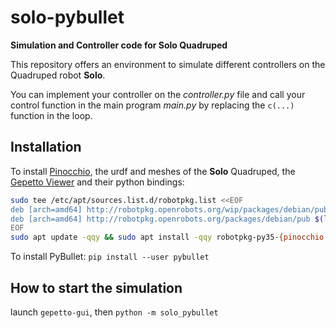 # solo-pybullet
**Simulation and Controller code for Solo Quadruped**

This repository offers an environment to simulate different controllers on the Quadruped robot **Solo**.

You can implement your controller on the *controller.py* file and call your control function in the main program *main.py* by replacing the `c(...)` function in the loop.

## Installation

To install [Pinocchio](https://github.com/stack-of-tasks/pinocchio/), the urdf and meshes of the **Solo** Quadruped,
the [Gepetto Viewer](https://github.com/gepetto/gepetto-viewer-corba) and their python bindings:

```bash
sudo tee /etc/apt/sources.list.d/robotpkg.list <<EOF
deb [arch=amd64] http://robotpkg.openrobots.org/wip/packages/debian/pub $(lsb_release -cs) robotpkg
deb [arch=amd64] http://robotpkg.openrobots.org/packages/debian/pub $(lsb_release -cs) robotpkg
EOF
sudo apt update -qqy && sudo apt install -qqy robotpkg-py35-{pinocchio,example-robot-data,qt4-gepetto-viewer-corba}
```

To install PyBullet:
`pip install --user pybullet`

## How to start the simulation
launch `gepetto-gui`, then `python -m solo_pybullet`
